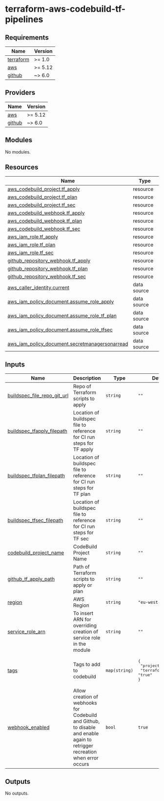 # terraform-aws-codebuild-tf-pipelines

<!-- BEGIN_TF_DOCS -->
## Requirements

| Name | Version |
|------|---------|
| <a name="requirement_terraform"></a> [terraform](#requirement\_terraform) | >= 1.0 |
| <a name="requirement_aws"></a> [aws](#requirement\_aws) | >= 5.12 |
| <a name="requirement_github"></a> [github](#requirement\_github) | ~> 6.0 |

## Providers

| Name | Version |
|------|---------|
| <a name="provider_aws"></a> [aws](#provider\_aws) | >= 5.12 |
| <a name="provider_github"></a> [github](#provider\_github) | ~> 6.0 |

## Modules

No modules.

## Resources

| Name | Type |
|------|------|
| [aws_codebuild_project.tf_apply](https://registry.terraform.io/providers/hashicorp/aws/latest/docs/resources/codebuild_project) | resource |
| [aws_codebuild_project.tf_plan](https://registry.terraform.io/providers/hashicorp/aws/latest/docs/resources/codebuild_project) | resource |
| [aws_codebuild_project.tf_sec](https://registry.terraform.io/providers/hashicorp/aws/latest/docs/resources/codebuild_project) | resource |
| [aws_codebuild_webhook.tf_apply](https://registry.terraform.io/providers/hashicorp/aws/latest/docs/resources/codebuild_webhook) | resource |
| [aws_codebuild_webhook.tf_plan](https://registry.terraform.io/providers/hashicorp/aws/latest/docs/resources/codebuild_webhook) | resource |
| [aws_codebuild_webhook.tf_sec](https://registry.terraform.io/providers/hashicorp/aws/latest/docs/resources/codebuild_webhook) | resource |
| [aws_iam_role.tf_apply](https://registry.terraform.io/providers/hashicorp/aws/latest/docs/resources/iam_role) | resource |
| [aws_iam_role.tf_plan](https://registry.terraform.io/providers/hashicorp/aws/latest/docs/resources/iam_role) | resource |
| [aws_iam_role.tf_sec](https://registry.terraform.io/providers/hashicorp/aws/latest/docs/resources/iam_role) | resource |
| [github_repository_webhook.tf_apply](https://registry.terraform.io/providers/integrations/github/latest/docs/resources/repository_webhook) | resource |
| [github_repository_webhook.tf_plan](https://registry.terraform.io/providers/integrations/github/latest/docs/resources/repository_webhook) | resource |
| [github_repository_webhook.tf_sec](https://registry.terraform.io/providers/integrations/github/latest/docs/resources/repository_webhook) | resource |
| [aws_caller_identity.current](https://registry.terraform.io/providers/hashicorp/aws/latest/docs/data-sources/caller_identity) | data source |
| [aws_iam_policy_document.assume_role_apply](https://registry.terraform.io/providers/hashicorp/aws/latest/docs/data-sources/iam_policy_document) | data source |
| [aws_iam_policy_document.assume_role_tf_plan](https://registry.terraform.io/providers/hashicorp/aws/latest/docs/data-sources/iam_policy_document) | data source |
| [aws_iam_policy_document.assume_role_tfsec](https://registry.terraform.io/providers/hashicorp/aws/latest/docs/data-sources/iam_policy_document) | data source |
| [aws_iam_policy_document.secretmanagersonarread](https://registry.terraform.io/providers/hashicorp/aws/latest/docs/data-sources/iam_policy_document) | data source |

## Inputs

| Name | Description | Type | Default | Required |
|------|-------------|------|---------|:--------:|
| <a name="input_buildspec_file_repo_git_url"></a> [buildspec\_file\_repo\_git\_url](#input\_buildspec\_file\_repo\_git\_url) | Repo of Terraform scripts to apply | `string` | `""` | no |
| <a name="input_buildspec_tfapply_filepath"></a> [buildspec\_tfapply\_filepath](#input\_buildspec\_tfapply\_filepath) | Location of buildspec file to reference for CI run steps for TF apply | `string` | `""` | no |
| <a name="input_buildspec_tfplan_filepath"></a> [buildspec\_tfplan\_filepath](#input\_buildspec\_tfplan\_filepath) | Location of buildspec file to reference for CI run steps for TF plan | `string` | `""` | no |
| <a name="input_buildspec_tfsec_filepath"></a> [buildspec\_tfsec\_filepath](#input\_buildspec\_tfsec\_filepath) | Location of buildspec file to reference for CI run steps for TF sec | `string` | `""` | no |
| <a name="input_codebuild_project_name"></a> [codebuild\_project\_name](#input\_codebuild\_project\_name) | CodeBuild Project Name | `string` | `""` | no |
| <a name="input_github_tf_apply_path"></a> [github\_tf\_apply\_path](#input\_github\_tf\_apply\_path) | Path of Terraform scripts to apply or plan | `string` | `""` | no |
| <a name="input_region"></a> [region](#input\_region) | AWS Region | `string` | `"eu-west-1"` | no |
| <a name="input_service_role_arn"></a> [service\_role\_arn](#input\_service\_role\_arn) | To insert ARN for overriding creation of service role in the module | `string` | `""` | no |
| <a name="input_tags"></a> [tags](#input\_tags) | Tags to add to codebuild | `map(string)` | <pre>{<br>  "project": "test",<br>  "terraform": "true"<br>}</pre> | no |
| <a name="input_webhook_enabled"></a> [webhook\_enabled](#input\_webhook\_enabled) | Allow creation of webhooks for Codebuild and Github, to disable and enable again to retrigger recreation when error occurs | `bool` | `true` | no |

## Outputs

No outputs.
<!-- END_TF_DOCS -->
